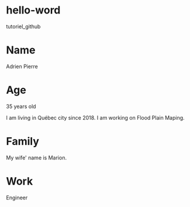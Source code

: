 # hello-word
tutoriel_github
# Name
Adrien Pierre
# Age
35 years old

I am living in Québec city since 2018.
I am working on Flood Plain Maping.

# Family
My wife' name is Marion.

# Work
Engineer
